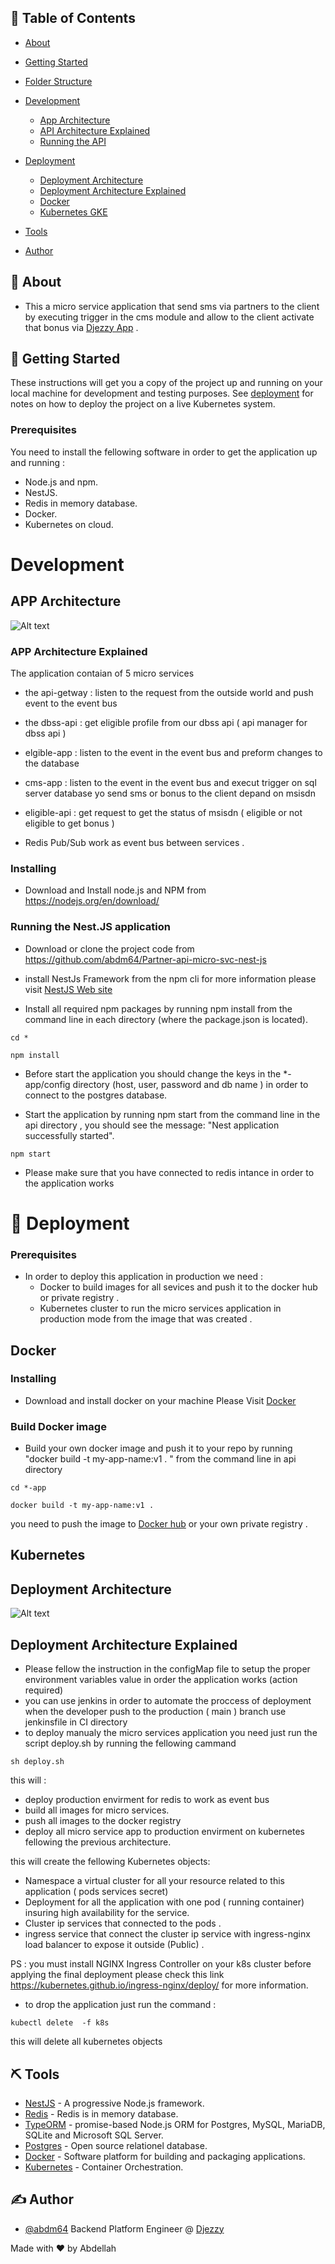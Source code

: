 ## 📝 Table of Contents

- [About](#about)
- [Getting Started](#getting_started)
- [Folder Structure](#folder)
- [Development ](#development)

  - [App Architecture](#app-archi)
  - [API Architecture Explained](#app-exp)
  - [Running the API](#app-run)

- [Deployment ](#deployment)
  - [Deployment Architecture](#dep-archi)
  - [Deployment Architecture Explained](#dep-exp)
  - [Docker](#docker)
  - [Kubernetes GKE](#k8s)
- [Tools](#built_using)
- [Author](#authors)

## 🧐 About <a name = "about"></a>

- This a micro service application that send sms  via partners to the  client by executing trigger in the cms module and allow to the client activate that bonus via [Djezzy App](https://play.google.com/store/apps/details?id=com.djezzy.internet&hl=en&gl=US) .

## 🏁 Getting Started <a name = "getting_started"></a>

These instructions will get you a copy of the project up and running on your local machine for development and testing purposes. See [deployment](#deployment) for notes on how to deploy the project on a live  Kubernetes system.

### Prerequisites

You need to install the fellowing software in order to get the application up and running :

- Node.js and npm.
- NestJS.
- Redis in memory database. 
- Docker.
- Kubernetes on cloud.


# Development <a name = "development"></a>

## APP Architecture <a name = "app-archi"></a>

 ![Alt text](./images/app-archi.png?raw=true "Title") 

### APP Architecture Explained <a name = "app-exp"></a>

The application contaian of 5 micro services 

- the api-getway : listen to the request from the outside world and push event to the event  bus 
- the dbss-api : get eligible profile from our dbss api ( api manager for dbss api )
- elgible-app : listen to the event in the event bus and preform changes to the database 
- cms-app : listen to the event in the event bus and execut trigger on sql server database yo send sms or bonus to the client depand on msisdn  
- eligible-api  : get request to get the status of msisdn ( eligible or not eligible to get bonus )

- Redis Pub/Sub work as event bus between services .

### Installing

- Download and Install node.js and NPM from https://nodejs.org/en/download/ 

### Running the Nest.JS application <a name = "app-run"></a>

- Download or clone the project code from https://github.com/abdm64/Partner-api-micro-svc-nest-js

- install NestJs Framework from the npm cli  for more information please visit [NestJS Web site](https://nestjs.com/) 

- Install all required npm packages by running npm install from the command line in each directory  (where the package.json is located).

```
cd *
```

```
npm install
```

- Before start the application you should change the  keys in the *-app/config directory (host, user, password and db name ) in order to connect to the postgres  database.

- Start the application by running npm start from the command line in the api directory , you should see the message:  "Nest application successfully started".


```
npm start
```

- Please make sure that you have connected to redis intance in order to the  application works   

# 🚀 Deployment <a name = "deployment"></a>

### Prerequisites

- In order to deploy this application in production we need :
  - Docker to build images for all sevices   and push it to the docker hub or private registry .
  - Kubernetes cluster to run the micro services application  in production mode from the image that was created .

## Docker <a name = "docker"></a>

### Installing

- Download and install docker on your machine Please Visit [Docker](https://www.docker.com/) 

### Build Docker image

- Build your own docker image and push it to your repo by running "docker build -t my-app-name:v1 . "
  from the command line in api directory

```
cd *-app
```

```
docker build -t my-app-name:v1 .
```

you need to push the image to [Docker hub](https://hub.docker.com) or your own private  registry .


## Kubernetes <a name = "k8s"></a>

## Deployment Architecture <a name = "dep-archi"></a>

 ![Alt text](./images/app-dep-archi.png?raw=true "Title")

## Deployment Architecture Explained <a name = "dep-exp"></a>



- Please fellow the instruction in the configMap file  to setup the proper environment variables value in order the application works (action required)
-  you can use jenkins in order to automate the proccess of deployment when the developer push to the production ( main ) branch use jenkinsfile in CI directory 
- to deploy manualy  the micro services application you need just run the script   deploy.sh by running the fellowing  cammand 



```
sh deploy.sh

```


this will : 

   - deploy production envirment  for redis to work as event bus 
   - build all images for micro services. 
   - push all images to the docker registry
   - deploy all micro service app to production envirment on kubernetes  fellowing the previous architecture.




 this will create the fellowing  Kubernetes objects:

  - Namespace a virtual cluster for all your resource related to this application ( pods services secret)
  - Deployment for  all the application with one pod ( running container) insuring high availability for  the service. 
  - Cluster ip services that connected to the pods .
  - ingress service that connect the cluster ip service with ingress-nginx load balancer to expose it outside (Public) .

 PS : you must install NGINX Ingress Controller on your k8s cluster before applying the final deployment please check this link https://kubernetes.github.io/ingress-nginx/deploy/ for more information. 

- to drop the application just run the command :

```
kubectl delete  -f k8s

```
this will delete all kubernetes objects

## ⛏️ Tools <a name = "built_using"></a>


- [NestJS](https://nestjs.com/) - A progressive Node.js framework.
- [Redis](https://redis.io/) - Redis is in memory database.
- [TypeORM](https://typeorm.io/#/) - promise-based Node.js ORM for Postgres, MySQL, MariaDB, SQLite and Microsoft SQL Server.
- [Postgres](https://www.postgresql.org/) - Open source relationel database.
- [Docker](https://www.docker.com/) - Software platform for building and packaging applications.
- [Kubernetes](https://kubernetes.io/) - Container Orchestration.


## ✍️ Author <a name = "authors"></a>

- [@abdm64](https://github.com/abdm64) Backend Platform Engineer @ [Djezzy](http://www.djezzy.dz/)

Made with ❤️   by Abdellah


